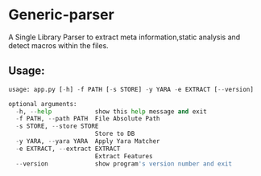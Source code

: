 # Generic-parser
A Single Library Parser to extract meta information,static analysis and detect macros within the files.

## Usage:

```python app.py -h
usage: app.py [-h] -f PATH [-s STORE] -y YARA -e EXTRACT [--version]

optional arguments:
  -h, --help            show this help message and exit
  -f PATH, --path PATH  File Absolute Path
  -s STORE, --store STORE
                        Store to DB
  -y YARA, --yara YARA  Apply Yara Matcher
  -e EXTRACT, --extract EXTRACT
                        Extract Features
  --version             show program's version number and exit
```
